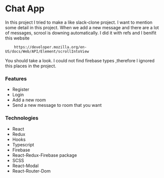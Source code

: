 # Chat App

In this project I tried to make a like slack-clone project. I want to mention some detail in this project. When we add a new message and there are a lot of messages, scrool is downing automatically. I did it with refs and I benifit this website 
```
    https://developer.mozilla.org/en-US/docs/Web/API/Element/scrollIntoView
```  
You should take a look. I could not find firebase types ,therefore I ignored this places in the project. 

### Features

- Register
- Login  
- Add a new room
- Send a new message to room that you want

### Technologies

- React
- Redux
- Hooks
- Typescript
- Firebase
- React-Redux-Firebase package
- SCSS
- React-Modal
- React-Router-Dom
